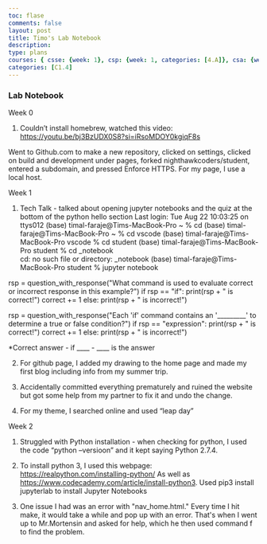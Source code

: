 ```yaml
---
toc: flase
comments: false
layout: post
title: Timo's Lab Notebook
description: 
type: plans
courses: { csse: {week: 1}, csp: {week: 1, categories: [4.A]}, csa: {week: 0} }
categories: [C1.4]
---
```



### Lab Notebook
Week 0

1. Couldn’t install homebrew, watched this video: https://youtu.be/bj3BzUDX0S8?si=iRsoMDOY0kgiqF8s

Went to Github.com to make a new repository, clicked on settings, clicked on build and development under pages, forked nighthawkcoders/student, entered a subdomain, and pressed Enforce HTTPS. For my page, I use a local host. 




Week 1
1. Tech Talk - talked about opening jupyter notebooks and the quiz at the bottom of the python hello section
Last login: Tue Aug 22 10:03:25 on ttys012
(base) timal-faraje@Tims-MacBook-Pro ~ % cd
(base) timal-faraje@Tims-MacBook-Pro ~ % cd vscode
(base) timal-faraje@Tims-MacBook-Pro vscode % cd student
(base) timal-faraje@Tims-MacBook-Pro student % cd _notebook    
cd: no such file or directory: _notebook
(base) timal-faraje@Tims-MacBook-Pro student % jupyter notebook 
 
rsp = question_with_response("What command is used to evaluate correct or incorrect response in this example?")
if rsp == "if":
    print(rsp + " is correct!")
    correct += 1
else:
    print(rsp + " is incorrect!")

rsp = question_with_response("Each 'if' command contains an '_________' to determine a true or false condition?")
if rsp == "expression":
    print(rsp + " is correct!")
    correct += 1
else:
    print(rsp + " is incorrect!")

*Correct answer - if ____ - ____ is the answer


2. For github page, I added my drawing to the home page and made my first blog including info from my summer trip. 

3. Accidentally committed everything prematurely and ruined the website but got some help from my partner to fix it and undo the change. 

4. For my theme, I searched online and used “leap day”


Week 2
1. Struggled with Python installation - when checking for python, I used the code “python –versioon” and it kept saying Python 2.7.4. 

2. To install python 3, I used this webpage: https://realpython.com/installing-python/
As well as https://www.codecademy.com/article/install-python3.
Used pip3 install jupyterlab to install Jupyter Notebooks

3. One issue I had was an error with "nav_home.html." Every time I hit make, it would take a while and pop up with an error. That's when I went up to Mr.Mortensin and asked for help, which he then used command f to find the problem.

